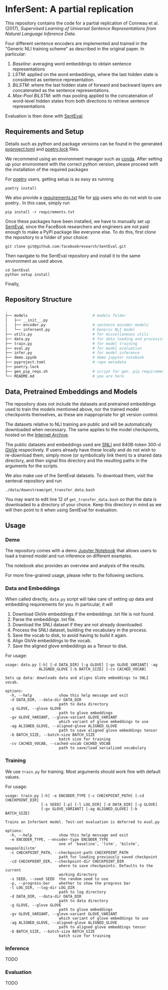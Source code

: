 # InferSent: A partial replication

This repository contains the code for a partial replication of Conneau et al.
(2017), _Supervised Learning of Universal Sentence Representations from Natural
Language Inference Data_.

Four different sentence encoders are implemented and trained in the "Generic NLI
training scheme" as described in the original paper. In particular:

1. _Baseline_: averaging word embeddings to obtain sentence representations
2. _LSTM_: applied on the word embeddings, where the last hidden state is
   considered as sentence representation.
3. _BiLSTM_: where the last hidden state of forward and backward layers are
   concatenated as the sentence representations.
4. _Max-Pool BiLSTM_: with max pooling applied to the concatenation of
   word-level hidden states from both directions to retrieve sentence
   representations

Evaluation is then done with [SentEval](https://aclanthology.org/L18-1269/).

## Requirements and Setup

Details such as python and package versions can be found in the generated
[pyproject.toml](pyproject.toml) and [poetry.lock](poetry.lock) files.

We recommend using an environment manager such as
[conda](https://docs.conda.io/en/latest/). After setting up your environment
with the correct python version, please proceed with the installation of the
required packages

For [poetry](https://python-poetry.org/) users, getting setup is as easy as
running

```terminal
poetry install
```

We also provide a [requirements.txt](requirements.txt) file for
[pip](https://pypi.org/project/pip/) users who do not wish to use poetry.. In
this case, simply run

```terminal
pip install -r requirements.txt
```

Once these packages have been installed, we have to manually set up
[SentEval](https://github.com/facebookresearch/SentEval), since the FaceBook
researchers and engineers are not paid enough to make a PyPI package like
everyone else. To do this, first clone the repository to a folder of your
choice:

```terminal
git clone git@github.com:facebookresearch/SentEval.git
```

Then navigate to the SentEval repository and install it to the same environment
as used above.

```terminal
cd SentEval
python setup install
```

Finally,

## Repository Structure

```bash
.
├── models                             # models folder
│   ├── __init__.py
│   ├── encoder.py                     # sentence encoder models
│   └── infersent.py                   # Generic NLI model
├── utils.py                           # for miscellaneous utils
├── data.py                            # for data loading and processing
├── train.py                           # for model training
├── eval.py                            # for model evaluation
├── infer.py                           # for model inference
├── demo.ipynb                         # demo jupyter notebook
├── pyproject.toml                     # repo metadata
├── poetry.lock
├── gen_pip_reqs.sh                    # script for gen. pip requirements
└── README.md                          # you are here

```

## Data, Pretrained Embeddings and Models

The repository does not include the datasets and pretrained embeddings used to
train the models mentioned above, nor the trained model checkpoints themselves,
as these are inappropriate for git version control.

The datasets relative to NLI training are public and will be automatically
downloaded when necessary. The same applies to the model checkpoints, hosted on
the [Internet Archive](https://archive.org).

The public datasets and embeddings used are
[SNLI](https://nlp.stanford.edu/projects/snli/) and 840B-token 300-d
[GloVe](https://nlp.stanford.edu/projects/glove/) respectively. If users already
have these locally and do not wish to re-download them, simply move (or
symbolically link them) to a shared data directory, and then signal this
directory and the resulting paths in the arguments for the scripts.

We also make use of the SentEval datasets. To download them, visit the senteval
repository and run

```terminal
./data/downstream/get_transfer_data.bash
```

You may want to edit line 12 of `get_transfer_data.bash` so that the data is
downloaded to a directory of your choice. Keep this directory in mind as we will
then point to it when using SentEval for evaluation.

## Usage

### Demo

The repository comes with a demo [Jupyter Notebook](https://jupyter.org/) that
allows users to load a trained model and run inference on different examples.

The notebook also provides an overview and analysis of the results.

For more fine-grained usage, please refer to the following sections.

### Data and Embeddings

When called directly, `data.py` script will take care of setting up data and
embedding requirements for you. In particular, it will

1. Download GloVe embeddings if the embeddings .txt file is not found.
2. Parse the embeddings .txt file.
3. Download the SNLI dataset if they are not already downloaded.
4. Process the SNLI dataset, building the vocabulary in the process.
5. Save the vocab to disk, to avoid having to build it again.
6. Align GloVe embeddings to the vocab.
7. Save the aligned glove embeddings as a Tensor to disk.

For usage:

```stdout
usage: data.py [-h] [-d DATA_DIR] [-g GLOVE] [-gv GLOVE_VARIANT] -ag
               ALIGNED_GLOVE [-b BATCH_SIZE] [-cv CACHED_VOCAB]

Sets up data: downloads data and aligns GloVe embeddings to SNLI vocab.

options:
  -h, --help            show this help message and exit
  -d DATA_DIR, --data-dir DATA_DIR
                        path to data directory
  -g GLOVE, --glove GLOVE
                        path to glove embeddings
  -gv GLOVE_VARIANT, --glove-variant GLOVE_VARIANT
                        which variant of glove embeddings to use
  -ag ALIGNED_GLOVE, --aligned-glove ALIGNED_GLOVE
                        path to save aligned glove embeddings tensor
  -b BATCH_SIZE, --batch-size BATCH_SIZE
                        batch size for training
  -cv CACHED_VOCAB, --cached-vocab CACHED_VOCAB
                        path to save/load serialized vocabulary
```

### Training

We use `train.py` for training. Most arguments should work fine with default
values.

For usage:

```stdout
usage: train.py [-h] -e ENCODER_TYPE [-c CHECKPOINT_PATH] [-cd CHECKPOINT_DIR]
                [-s SEED] [-p] [-l LOG_DIR] [-d DATA_DIR] [-g GLOVE]
                [-gv GLOVE_VARIANT] [-ag ALIGNED_GLOVE] [-b BATCH_SIZE]

Trains an InferSent model. Test-set evaluation is deferred to eval.py

options:
  -h, --help            show this help message and exit
  -e ENCODER_TYPE, --encoder-type ENCODER_TYPE
                        one of 'baseline', 'lstm', 'bilstm', maxpoolbilstm'
  -c CHECKPOINT_PATH, --checkpoint-path CHECKPOINT_PATH
                        path for loading previously saved checkpoint
  -cd CHECKPOINT_DIR, --checkpoint-dir CHECKPOINT_DIR
                        where to save checkpoints. Defaults to the current
                        working directory
  -s SEED, --seed SEED  the random seed to use
  -p, --progress-bar    whether to show the progress bar
  -l LOG_DIR, --log-dir LOG_DIR
                        path to log directory
  -d DATA_DIR, --data-dir DATA_DIR
                        path to data directory
  -g GLOVE, --glove GLOVE
                        path to glove embeddings
  -gv GLOVE_VARIANT, --glove-variant GLOVE_VARIANT
                        which variant of glove embeddings to use
  -ag ALIGNED_GLOVE, --aligned-glove ALIGNED_GLOVE
                        path to aligned glove embeddings tensor
  -b BATCH_SIZE, --batch-size BATCH_SIZE
                        batch size for training

```

### Inference

TODO

### Evaluation

TODO
